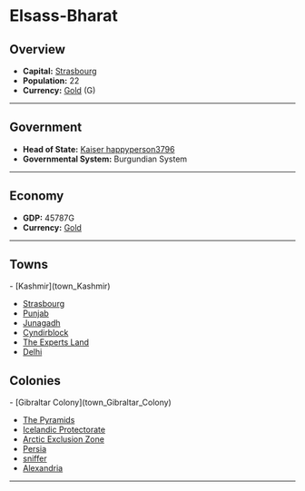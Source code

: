 # <!--NAME-->Elsass-Bharat<!--NAME-->

## Overview

- **Capital:** <!--CAPITAL_LINK-->[Strasbourg](town_Strasbourg)<!--CAPITAL_LINK-->
- **Population:** <!--POPULATION-->22<!--POPULATION-->
- **Currency:** <!--CURRENCY_LINK-->[Gold](currency_Gold)<!--CURRENCY_LINK--> (<!--CURRENCY_ABV-->G<!--CURRENCY_ABV-->)

---

## Government

- **Head of State:** <!--LEADER_TITLE_LINK-->[Kaiser happyperson3796](user_happyperson3796)<!--LEADER_TITLE_LINK-->
- **Governmental System:** <!--GOVERNMENT-->Burgundian System<!--GOVERNMENT-->

---

## Economy

- **GDP:** <!--GDP-->45787G<!--GDP-->
- **Currency:** <!--CURRENCY_LINK-->[Gold](currency_Gold)<!--CURRENCY_LINK-->

---

## Towns

<!--TOWNS-->- [Kashmir](town_Kashmir)
- [Strasbourg](town_Strasbourg)
- [Punjab](town_Punjab)
- [Junagadh](town_Junagadh)
- [Cyndirblock](town_Cyndirblock)
- [The Experts Land](town_The_Experts_Land)
- [Delhi](town_Delhi)<!--TOWNS-->

## Colonies

<!--COLONIES-->- [Gibraltar Colony](town_Gibraltar_Colony)
- [The Pyramids](town_The_Pyramids)
- [Icelandic Protectorate](town_Icelandic_Protectorate)
- [Arctic Exclusion Zone](town_Arctic_Exclusion_Zone)
- [Persia](town_Persia)
- [sniffer](town_sniffer)
- [Alexandria](town_Alexandria)<!--COLONIES-->

---